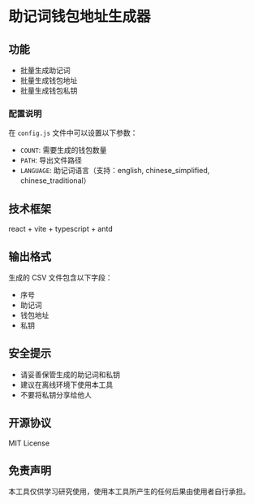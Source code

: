 # 助记词钱包地址生成器

## 功能

- 批量生成助记词
- 批量生成钱包地址
- 批量生成钱包私钥

### 配置说明

在 `config.js` 文件中可以设置以下参数：

- `COUNT`: 需要生成的钱包数量
- `PATH`: 导出文件路径
- `LANGUAGE`: 助记词语言（支持：english, chinese_simplified, chinese_traditional）

## 技术框架

react + vite + typescript + antd

## 输出格式

生成的 CSV 文件包含以下字段：

- 序号
- 助记词
- 钱包地址
- 私钥

## 安全提示

- 请妥善保管生成的助记词和私钥
- 建议在离线环境下使用本工具
- 不要将私钥分享给他人

## 开源协议

MIT License

## 免责声明

本工具仅供学习研究使用，使用本工具所产生的任何后果由使用者自行承担。

